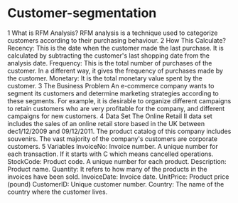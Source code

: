 # Customer-segmentation
1  What is RFM Analysis? RFM analysis is a technique used to categorize customers according to their purchasing behaviour.  2  How This Calculate? Recency: This is the date when the customer made the last purchase. It is calculated by subtracting the customer's last shopping date from the analysis date.  Frequency: This is the total number of purchases of the customer. In a different way, it gives the frequency of purchases made by the customer.  Monetary: It is the total monetary value spent by the customer.  3  The Business Problem An e-commerce company wants to segment its customers and determine marketing strategies according to these segments. For example, it is desirable to organize different campaigns to retain customers who are very profitable for the company, and different campaigns for new customers.  4  Data Set The Online Retail II data set includes the sales of an online retail store based in the UK between dec1/12/2009 and 09/12/2011. The product catalog of this company includes souvenirs. The vast majority of the company's customers are corporate customers.  5  Variables InvoiceNo: Invoice number. A unique number for each transaction. If it starts with C which means cancelled operations.  StockCode: Product code. A unique number for each product.  Description: Product name.  Quantity: It refers to how many of the products in the invoices have been sold.  InvoiceDate: Invoice date.  UnitPrice: Product price (pound)  CustomerID: Unique customer number.  Country: The name of the country where the customer lives.
